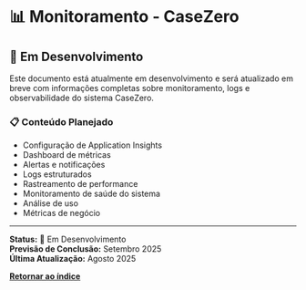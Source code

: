 # 📊 Monitoramento - CaseZero

## 🔧 Em Desenvolvimento

Este documento está atualmente em desenvolvimento e será atualizado em breve com informações completas sobre monitoramento, logs e observabilidade do sistema CaseZero.

### 📋 Conteúdo Planejado

- Configuração de Application Insights
- Dashboard de métricas
- Alertas e notificações
- Logs estruturados
- Rastreamento de performance
- Monitoramento de saúde do sistema
- Análise de uso
- Métricas de negócio

---

**Status:** 🚧 Em Desenvolvimento  
**Previsão de Conclusão:** Setembro 2025  
**Última Atualização:** Agosto 2025

[**Retornar ao índice**](./README.md)
